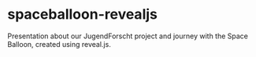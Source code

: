 # spaceballoon-revealjs
Presentation about our JugendForscht project and journey with the Space Balloon, created using reveal.js.
